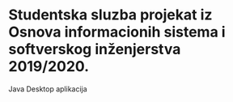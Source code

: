 # Studentska sluzba projekat iz Osnova informacionih sistema i softverskog inženjerstva 2019/2020.
Java Desktop aplikacija 
